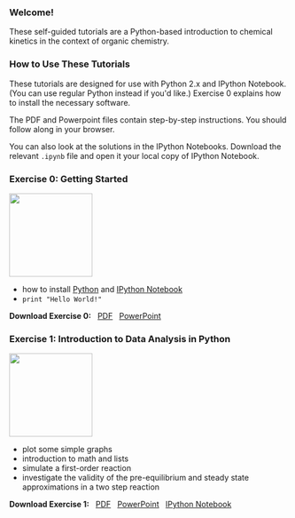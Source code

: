 ### Welcome!
These self-guided tutorials are a Python-based introduction to chemical kinetics in the context of organic chemistry.

### How to Use These Tutorials

These tutorials are designed for use with Python 2.x and IPython Notebook.  (You can use regular Python instead if you'd like.)  Exercise 0 explains how to install the necessary software.

The PDF and Powerpoint files contain step-by-step instructions.  You should follow along in your browser.

You can also look at the solutions in the IPython Notebooks.  Download the relevant `.ipynb` file and open it your local copy of IPython Notebook.

### Exercise 0: Getting Started
<img src="http://ekwan.github.io/practical_kinetics/exercise%200/Exercise%200.png" height=150px>

- how to install [Python](http://www.python.org) and [IPython Notebook](http://ipython.org/notebook.html)
- `print "Hello World!"`

__Download Exercise 0:__ &nbsp; [PDF](http://ekwan.github.io/practical_kinetics/exercise%200/Exercise%200.pdf) &nbsp; [PowerPoint](http://ekwan.github.io/practical_kinetics/exercise%200/Exercise%200.pptx) 

### Exercise 1: Introduction to Data Analysis in Python
<img src="http://ekwan.github.io/practical_kinetics/exercise%201/Exercise%201.png" height=150px>

- plot some simple graphs
- introduction to math and lists
- simulate a first-order reaction
- investigate the validity of the pre-equilibrium and steady state approximations in a two step reaction

__Download Exercise 1:__ &nbsp; [PDF](http://ekwan.github.io/practical_kinetics/exercise%201/Exercise%201.pdf) &nbsp; [PowerPoint](http://ekwan.github.io/practical_kinetics/exercise%201/Exercise%201.pptx) &nbsp; [IPython Notebook](http://ekwan.github.io/practical_kinetics/exercise%201/Exercise%201.ipynb)
